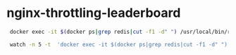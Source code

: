 # nginx-throttling-leaderboard

```bash
 docker exec -it $(docker ps|grep redis|cut -f1 -d" ") /usr/local/bin/redis-cli monitor

 watch -n 5 -t  'docker exec -it $(docker ps|grep redis|cut -f1 -d" ") /usr/local/bin/redis-cli info memory | grep used_memory_human'
 ```
